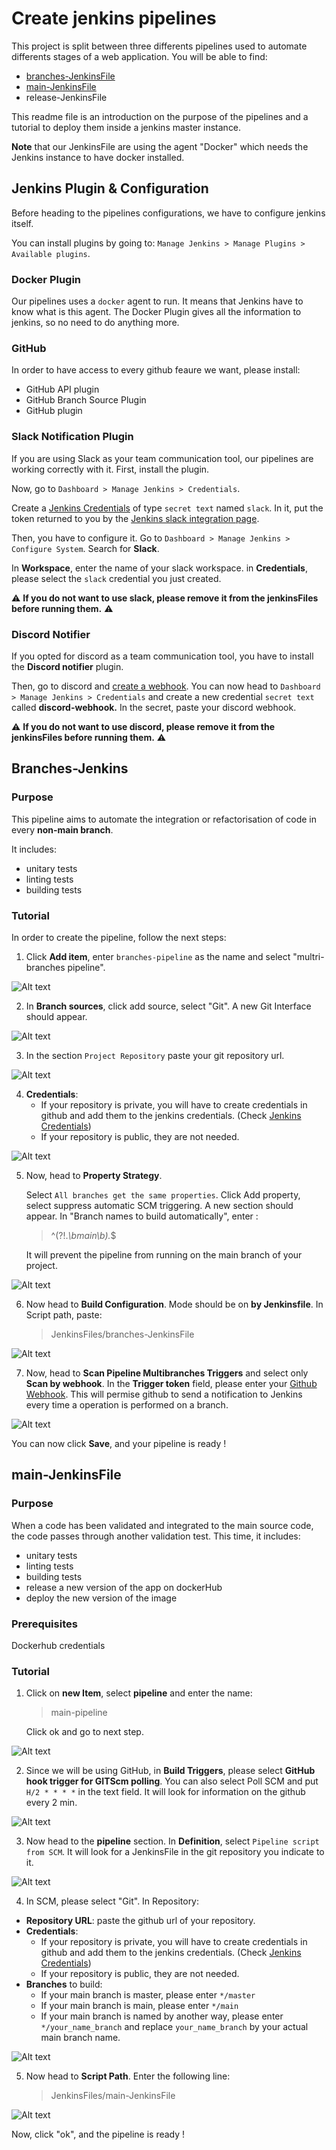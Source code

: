 # Create jenkins pipelines

This project is split between three differents pipelines used to automate differents stages of a web application. You will be able to find:
- [branches-JenkinsFile](#branches-jenkins)
- [main-JenkinsFile](#main-jenkinsfile)
- release-JenkinsFile

This readme file is an introduction on the purpose of the pipelines and a tutorial to deploy them inside a jenkins master instance.

**Note** that our JenkinsFile are using the agent "Docker" which needs the Jenkins instance to have docker installed.

## Jenkins Plugin & Configuration

Before heading to the pipelines configurations, we have to configure jenkins itself. 

You can install plugins by going to: `Manage Jenkins > Manage Plugins > Available plugins`.

### Docker Plugin

Our pipelines uses a `docker` agent to run. It means that Jenkins have to know what is this agent. The Docker Plugin gives all the information to jenkins, so no need to do anything more.

### GitHub

In order to have access to every github feaure we want, please install:
- GitHub API plugin
- GitHub Branch Source Plugin
- GitHub plugin

### Slack Notification Plugin

If you are using Slack as your team communication tool, our pipelines are working correctly with it. First, install the plugin.

Now, go to `Dashboard > Manage Jenkins > Credentials`.

Create a [Jenkins Credentials](https://www.jenkins.io/doc/book/using/using-credentials/) of type `secret text` named `slack`. In it, put the token returned to you by the [Jenkins slack integration page]( https://myspace.slack.com/services/new/jenkins-ci).

Then, you have to configure it. Go to `Dashboard > Manage Jenkins > Configure System`. Search for **Slack**.

In **Workspace**, enter the name of your slack workspace. in **Credentials**, please select the `slack` credential you just created.

⚠️ **If you do not want to use slack, please remove it from the jenkinsFiles before running them.** ⚠️

### Discord Notifier

If you opted for discord as a team communication tool, you have to install the **Discord notifier** plugin.

Then, go to discord and [create a webhook](https://discordjs.guide/popular-topics/webhooks.html#creating-webhooks). You can now head to `Dashboard > Manage Jenkins > Credentials` and create a new credential `secret text` called **discord-webhook.**  In the secret, paste your discord webhook.

⚠️ **If you do not want to use discord, please remove it from the jenkinsFiles before running them.** ⚠️

## Branches-Jenkins

### Purpose
This pipeline aims to automate the integration or refactorisation of code in every **non-main branch**.

It includes:
- unitary tests
- linting tests
- building tests

### Tutorial

In order to create the pipeline, follow the next steps:

1. Click **Add item**, enter `branches-pipeline` as the name and select "multri-branches pipeline".

![Alt text](readme-images/image.png)

2. In **Branch sources**, click add source, select "Git". A new Git Interface should appear.

![Alt text](readme-images/image-1.png)


3. In the section `Project Repository` paste your git repository url.

![Alt text](readme-images/image-3.png)

4. **Credentials**:
    - If your repository is private, you will have to create credentials in github and add them to the jenkins credentials.  (Check [Jenkins Credentials](https://www.jenkins.io/doc/book/using/using-credentials/))
    - If your repository is public, they are not needed.

![Alt text](readme-images/image-4.png)

5. Now, head to **Property Strategy**. 
    
    Select `All branches get the same properties`. Click Add property, select suppress automatic SCM triggering. A new section should appear. In "Branch names to build automatically", enter :
    > ^(?!.*\bmain\b).*$

    It will prevent the pipeline from running on the main branch of your project.

![Alt text](readme-images/image-2.png)

6. Now head to **Build Configuration**. Mode should be on **by Jenkinsfile**. In Script path, paste: 
    > JenkinsFiles/branches-JenkinsFile

![Alt text](readme-images/image-5.png)

7. Now, head to **Scan Pipeline Multibranches Triggers** and select only **Scan by webhook**. In the **Trigger token** field, please enter your [Github Webhook](https://docs.github.com/en/webhooks-and-events/webhooks/creating-webhooks#setting-up-a-webhook). This will permise github to send a notification to Jenkins every time a operation is performed on a branch.

![Alt text](readme-images/image-6.png)

You can now click **Save**, and your pipeline is ready !


## main-JenkinsFile

### Purpose

When a code has been validated and integrated to the main source code, the code passes through another validation test. This time, it includes:
- unitary tests
- linting tests
- building tests
- release a new version of the app on dockerHub
- deploy the new version of the image

### Prerequisites

Dockerhub credentials

### Tutorial

1. Click on **new Item**, select **pipeline** and enter the name: 
    > main-pipeline
    
    Click ok and go to next step.

![Alt text](readme-images/image-7.png)

2. Since we will be using GitHub, in **Build Triggers**, please select **GitHub hook trigger for GITScm polling**. You can also select Poll SCM and put `H/2 * * * *` in the text field. It will look for information on the github every 2 min. 

![Alt text](readme-images/image-11.png)

3. Now head to the **pipeline** section.
In **Definition**, select `Pipeline script from SCM`. It will look for a JenkinsFile in the git repository you indicate to it.

![Alt text](readme-images/image-9.png)

4. In SCM, please select "Git".
In Repository:
- **Repository URL**: paste the github url of your repository.
- **Credentials**: 
    - If your repository is private, you will have to create credentials in github and add them to the jenkins credentials. (Check [Jenkins Credentials](https://www.jenkins.io/doc/book/using/using-credentials/))
    - If your repository is public, they are not needed.
- **Branches** to build:
    - If your main branch is master, please enter `*/master`
    - If your main branch is main, please enter `*/main`
    - If your main branch is named by another way, please enter `*/your_name_branch` and replace `your_name_branch` by your actual main branch name.

![Alt text](readme-images/image-8.png)

5. Now head to **Script Path**. Enter the following line:
    > JenkinsFiles/main-JenkinsFile

![Alt text](readme-images/image-10.png)

Now, click "ok", and the pipeline is ready !
